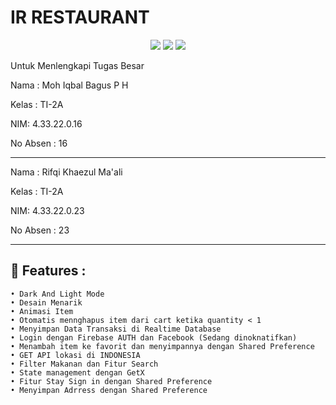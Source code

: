 # IR RESTAURANT

<p align="center">
  <img src="https://img.shields.io/github/stars/terminator791/IR_Restaurant">
  <img src="https://img.shields.io/github/forks/terminator791/IR_Restaurant">
  <img src="https://img.shields.io/github/last-commit/terminator791/IR_Restaurant?label=Last%20commit">
</p>



Untuk Menlengkapi Tugas Besar

Nama : Moh Iqbal Bagus P H

Kelas : TI-2A

NIM: 4.33.22.0.16

No Absen : 16


----------------------------------------------

Nama : Rifqi Khaezul Ma'ali

Kelas : TI-2A

NIM: 4.33.22.0.23

No Absen : 23


-----------------------------------------------

## 🚀 Features :
```
• Dark And Light Mode
• Desain Menarik
• Animasi Item
• Otomatis mennghapus item dari cart ketika quantity < 1
• Menyimpan Data Transaksi di Realtime Database
• Login dengan Firebase AUTH dan Facebook (Sedang dinoknatifkan)
• Menambah item ke favorit dan menyimpannya dengan Shared Preference
• GET API lokasi di INDONESIA
• Filter Makanan dan Fitur Search
• State management dengan GetX
• Fitur Stay Sign in dengan Shared Preference
• Menyimpan Adrress dengan Shared Preference

